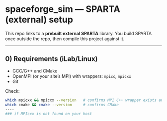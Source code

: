# spaceforge_sim — SPARTA (external) setup

This repo links to a **prebuilt external SPARTA** library. You build SPARTA once outside the repo, then compile this project against it.

---

## 0) Requirements (iLab/Linux)

- GCC/G++ and CMake
- OpenMPI (or your site’s MPI) with wrappers: `mpicc`, `mpicxx`
- Git

Check:
```bash
which mpicxx && mpicxx --version   # confirms MPI C++ wrapper exists and which compiler it uses
which cmake && cmake --version     # confirms CMake
----
### if MPIcxx is not found on your host